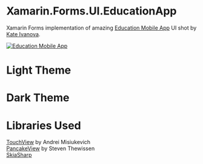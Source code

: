 # Xamarin.Forms.UI.EducationApp
Xamarin Forms implementation of amazing [Education Mobile App](https://dribbble.com/shots/10478939-Education-Mobile-App) UI shot by [Kate Ivanova](https://dribbble.com/i_kate_v).  

[![Education Mobile App](https://github.com/kamisaur/Xamarin.Forms.UI.EducationApp/blob/master/design/education_mobile_app_shot.png)](https://dribbble.com/shots/10478939-Education-Mobile-App)

# Light Theme

# Dark Theme

# Libraries Used 

[TouchView](https://github.com/AndreiMisiukevich/TouchEffect)   by Andrei Misiukevich \
[PancakeView](https://github.com/sthewissen/Xamarin.Forms.PancakeView)  by Steven Thewissen \
[SkiaSharp](https://github.com/mono/SkiaSharp)

